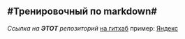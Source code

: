 #Тренировочный по markdown# 
----

*Ссылка* _на **ЭТОТ** репозиторий_ [на гитхаб](https://github.com/Mishelinus/first-project "Перейти")
пример: [Яндекс](https://www.yandex.ru "Я Yandex!")

